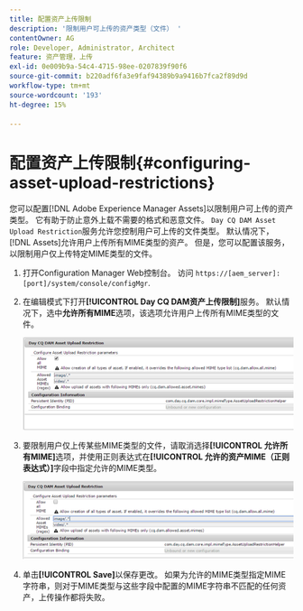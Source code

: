 ```yaml
---
title: 配置资产上传限制
description: '限制用户可上传的资产类型（文件） '
contentOwner: AG
role: Developer, Administrator, Architect
feature: 资产管理，上传
exl-id: 0e009b9a-54c4-4715-98ee-0207839f90f6
source-git-commit: b220adf6fa3e9faf94389b9a9416b7fca2f89d9d
workflow-type: tm+mt
source-wordcount: '193'
ht-degree: 15%

---
```


# 配置资产上传限制{#configuring-asset-upload-restrictions}

您可以配置[!DNL Adobe Experience Manager Assets]以限制用户可上传的资产类型。 它有助于防止意外上载不需要的格式和恶意文件。 `Day CQ DAM Asset Upload Restriction`服务允许您控制用户可上传的文件类型。 默认情况下，[!DNL Assets]允许用户上传所有MIME类型的资产。 但是，您可以配置该服务，以限制用户仅上传特定MIME类型的文件。

1. 打开Configuration Manager Web控制台。 访问 `https://[aem_server]:[port]/system/console/configMgr`.
1. 在编辑模式下打开&#x200B;**[!UICONTROL Day CQ DAM资产上传限制]**&#x200B;服务。 默认情况下，选中&#x200B;**允许所有MIME**&#x200B;选项，该选项允许用户上传所有MIME类型的文件。

   ![chlimage_1-378](assets/chlimage_1-378.png)

1. 要限制用户仅上传某些MIME类型的文件，请取消选择&#x200B;**[!UICONTROL 允许所有MIME]**&#x200B;选项，并使用正则表达式在&#x200B;**[!UICONTROL 允许的资产MIME（正则表达式）]**&#x200B;字段中指定允许的MIME类型。

   ![chlimage_1-379](assets/chlimage_1-379.png)

1. 单击&#x200B;**[!UICONTROL Save]**&#x200B;以保存更改。 如果为允许的MIME类型指定MIME字符串，则对于MIME类型与这些字段中配置的MIME字符串不匹配的任何资产，上传操作都将失败。
